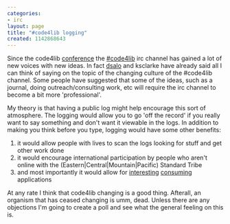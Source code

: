 ```yaml
---
categories:
- irc
layout: page
title: "#code4lib logging"
created: 1142868643
---
```

Since the code4lib <a href="http://www.code4lib.org/2006">conference</a> the <a href="irc://irc.freenode.net/code4lib">#code4lib</a> irc channel has gained a lot of new voices with new ideas. In fact <a href="http://cavlec.yarinareth.net/archives/2006/03/12/fifty-ways-to-lose-your-techies/">dsalo</a> and ksclarke have already said all I can think of saying on the topic of the changing culture of the #code4lib channel. Some people have suggested that some of the ideas, such as a journal, doing outreach/consulting work, etc will require the irc channel to become a bit more 'professional'. 

My theory is that having a public log might help encourage this sort of atmosphere. The logging would allow you to go 'off the record' if you really want to say something and don't want it viewable in the logs. In addition to making you think before you type, logging would have some other benefits:


<ol>
<li>it would allow people with lives to scan the logs looking for stuff and get other work done</li>
<li>it would encourage international participation by people who aren't online with the (Eastern|Central|Mountain|Pacific) Standard Tribe</li>
<li>and most importantly it would allow for <a href="http://backchannel.stamen.com/">interesting</a> <a href="http://onebiglibrary.net/node/27">consuming</a> applications</li>
</ol>

At any rate I think that code4lib changing is a good thing. Afterall, an organism that has ceased changing is umm, dead. Unless there are any objections I'm going to create a poll and see what the general feeling on this is.

<!--break-->
